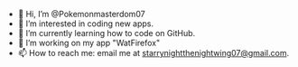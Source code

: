 - 👋 Hi, I’m @Pokemonmasterdom07
- 👀 I’m interested in coding new apps.
- 🌱 I’m currently learning how to code on GitHub.
- 💞️ I’m working on my app "WatFirefox" 
- 📫 How to reach me: email me at starrynightthenightwing07@gmail.com.

<!---
Pokemonmasterdom07/Pokemonmasterdom07 is a ✨ special ✨ repository because its `README.md` (this file) appears on your GitHub profile.
You can click the Preview link to take a look at your changes.
--->
